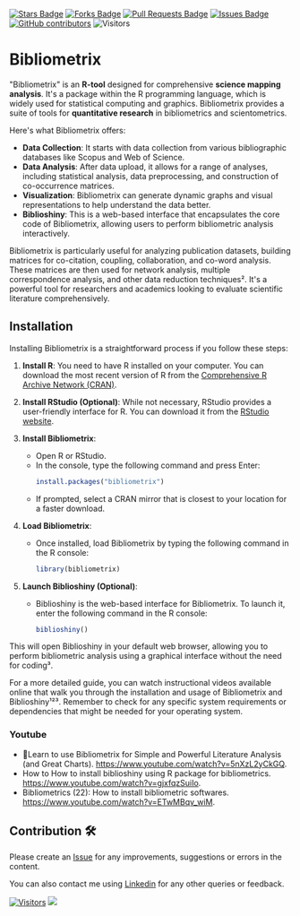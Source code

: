<a href="https://github.com/drshahizan/research-design/stargazers"><img src="https://img.shields.io/github/stars/drshahizan/research-design" alt="Stars Badge"/></a>
<a href="https://github.com/drshahizan/research-design/network/members"><img src="https://img.shields.io/github/forks/drshahizan/research-design" alt="Forks Badge"/></a>
<a href="https://github.com/drshahizan/research-design/pulls"><img src="https://img.shields.io/github/issues-pr/drshahizan/research-design" alt="Pull Requests Badge"/></a>
<a href="https://github.com/drshahizan/research-design"><img src="https://img.shields.io/github/issues/drshahizan/research-design" alt="Issues Badge"/></a>
<a href="https://github.com/drshahizan/research-design/graphs/contributors"><img alt="GitHub contributors" src="https://img.shields.io/github/contributors/drshahizan/research-design?color=2b9348"></a>
![Visitors](https://api.visitorbadge.io/api/visitors?path=https%3A%2F%2Fgithub.com%2Fdrshahizan%2MCSD1043&labelColor=%23d9e3f0&countColor=%23697689&style=flat)


# Bibliometrix
"Bibliometrix" is an **R-tool** designed for comprehensive **science mapping analysis**. It's a package within the R programming language, which is widely used for statistical computing and graphics. Bibliometrix provides a suite of tools for **quantitative research** in bibliometrics and scientometrics.

Here's what Bibliometrix offers:
- **Data Collection**: It starts with data collection from various bibliographic databases like Scopus and Web of Science.
- **Data Analysis**: After data upload, it allows for a range of analyses, including statistical analysis, data preprocessing, and construction of co-occurrence matrices.
- **Visualization**: Bibliometrix can generate dynamic graphs and visual representations to help understand the data better.
- **Biblioshiny**: This is a web-based interface that encapsulates the core code of Bibliometrix, allowing users to perform bibliometric analysis interactively.

Bibliometrix is particularly useful for analyzing publication datasets, building matrices for co-citation, coupling, collaboration, and co-word analysis. These matrices are then used for network analysis, multiple correspondence analysis, and other data reduction techniques². It's a powerful tool for researchers and academics looking to evaluate scientific literature comprehensively.

## Installation
Installing Bibliometrix is a straightforward process if you follow these steps:

1. **Install R**: You need to have R installed on your computer. You can download the most recent version of R from the [Comprehensive R Archive Network (CRAN)](https://cran.r-project.org/).

2. **Install RStudio (Optional)**: While not necessary, RStudio provides a user-friendly interface for R. You can download it from the [RStudio website](https://posit.co/download/rstudio-desktop/).

3. **Install Bibliometrix**:
   - Open R or RStudio.
   - In the console, type the following command and press Enter:
     ```R
     install.packages("bibliometrix")
     ```
   - If prompted, select a CRAN mirror that is closest to your location for a faster download.

4. **Load Bibliometrix**:
   - Once installed, load Bibliometrix by typing the following command in the R console:
     ```R
     library(bibliometrix)
     ```

5. **Launch Biblioshiny (Optional)**:
   - Biblioshiny is the web-based interface for Bibliometrix. To launch it, enter the following command in the R console:
     ```R
     biblioshiny()
     ```

This will open Biblioshiny in your default web browser, allowing you to perform bibliometric analysis using a graphical interface without the need for coding³.

For a more detailed guide, you can watch instructional videos available online that walk you through the installation and usage of Bibliometrix and Biblioshiny¹²³. Remember to check for any specific system requirements or dependencies that might be needed for your operating system.


### Youtube
- 💯Learn to use Bibliometrix for Simple and Powerful Literature Analysis (and Great Charts). https://www.youtube.com/watch?v=5nXzL2yCkGQ.
- How to How to install biblioshiny using R package for bibliometrics. https://www.youtube.com/watch?v=gjxfqzSuiIo.
- Bibliometrics (22): How to install bibliometric softwares. https://www.youtube.com/watch?v=ETwMBqv_wiM.

## Contribution 🛠️
Please create an [Issue](https://github.com/drshahizan/MCSD1043/issues) for any improvements, suggestions or errors in the content.

You can also contact me using [Linkedin](https://www.linkedin.com/in/drshahizan/) for any other queries or feedback.

[![Visitors](https://api.visitorbadge.io/api/visitors?path=https%3A%2F%2Fgithub.com%2Fdrshahizan&labelColor=%23697689&countColor=%23555555&style=plastic)](https://visitorbadge.io/status?path=https%3A%2F%2Fgithub.com%2Fdrshahizan)
![](https://hit.yhype.me/github/profile?user_id=81284918)

